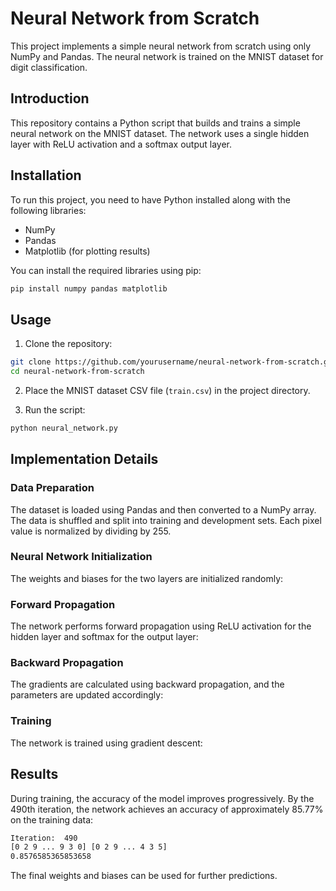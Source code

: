 # Neural Network from Scratch

This project implements a simple neural network from scratch using only NumPy and Pandas. The neural network is trained on the MNIST dataset for digit classification.

## Introduction

This repository contains a Python script that builds and trains a simple neural network on the MNIST dataset. The network uses a single hidden layer with ReLU activation and a softmax output layer.

## Installation

To run this project, you need to have Python installed along with the following libraries:

- NumPy
- Pandas
- Matplotlib (for plotting results)

You can install the required libraries using pip:

```bash
pip install numpy pandas matplotlib
```
## Usage

1. Clone the repository:

```bash
git clone https://github.com/yourusername/neural-network-from-scratch.git
cd neural-network-from-scratch
```
2. Place the MNIST dataset CSV file (`train.csv`) in the project directory.

3. Run the script:

```bash
python neural_network.py
```
## Implementation Details

### Data Preparation

The dataset is loaded using Pandas and then converted to a NumPy array. The data is shuffled and split into training and development sets. Each pixel value is normalized by dividing by 255.

### Neural Network Initialization

The weights and biases for the two layers are initialized randomly:

### Forward Propagation

The network performs forward propagation using ReLU activation for the hidden layer and softmax for the output layer:

### Backward Propagation

The gradients are calculated using backward propagation, and the parameters are updated accordingly:

### Training

The network is trained using gradient descent:

## Results
During training, the accuracy of the model improves progressively. By the 490th iteration, the network achieves an accuracy of approximately 85.77% on the training data:
```bash
Iteration:  490
[0 2 9 ... 9 3 0] [0 2 9 ... 4 3 5]
0.8576585365853658
```
The final weights and biases can be used for further predictions.
